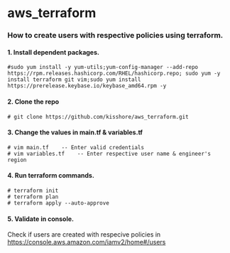 # aws_terraform

### How to create users with respective policies using terraform.

#### 1. Install dependent packages.
```
#sudo yum install -y yum-utils;yum-config-manager --add-repo https://rpm.releases.hashicorp.com/RHEL/hashicorp.repo; sudo yum -y install terraform git vim;sudo yum install https://prerelease.keybase.io/keybase_amd64.rpm -y
```

#### 2. Clone the repo 
```
# git clone https://github.com/kisshore/aws_terraform.git
```

#### 3. Change the values in main.tf & variables.tf
```
# vim main.tf    -- Enter valid credentials
# vim variables.tf    -- Enter respective user name & engineer's region
```

#### 4. Run terraform commands.
```
# terraform init
# terraform plan
# terraform apply --auto-approve
```

#### 5. Validate in console.
Check if users are created with respecive policies in https://console.aws.amazon.com/iamv2/home#/users
